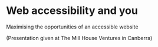 # Web accessibility and you
Maximising the opportunities of an accessible website

(Presentation given at The Mill House Ventures in Canberra)
